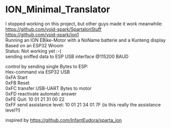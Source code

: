# ION_Minimal_Translator
I stopped working on this project, but other guys made it work meanwhile:  
https://github.com/void-spark/SpartaIonStuff  
https://github.com/void-spark/ion1  
Running an ION EBike-Motor with a NoName batterie and a Kunteng display  
Based on an ESP32 Wroom  
Status: Not working yet :-(  
sending sniffed data to ESP USB interface @115200 BAUD  

control by sending single Bytes to ESP:  
Hex-command via ESP32 USB   
0xFA Start  
0xFB Reset  
0xFC transfer USB-UART Bytes to motor  
0xFD reactivate automatc answer  
0xFE Quit: 10 01 21 31 00 22  
0xFF send assistance level: 10 01 21 34 01 7F (is this really the assistance level?!)  

inspired by 
https://github.com/InfantEudora/sparta_ion
